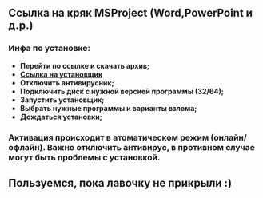## Ссылка на кряк MSProject (Word,PowerPoint и д.р.)

### Инфа по установке:

- **Перейти по ссылке и скачать архив;**
- **[Ссылка на установщик](https://cloud.mail.ru/public/zLuU/qad8VUZQS)**
- **Отключить антивирусник;**
- **Подключить диск с нужной версией программы (32/64);**
- **Запустить установщик;**
- **Выбрать нужные программы и варианты взлома;**
- **Дождаться установки;**

### Активация происходит в атоматическом режим (онлайн/офлайн). Важно отключить антивирус, в противном случае могут быть проблемы с установкой.
## Пользуемся, пока лавочку не прикрыли :)
